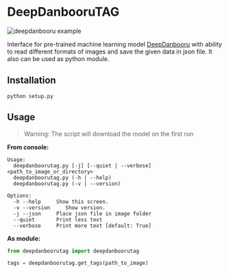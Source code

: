 # DeepDanbooruTAG

![deepdanbooru example](https://lainsafe.delegao.moe/files/163459649453158.png)

Interface for pre-trained machine learning model [DeepDanbooru](https://github.com/KichangKim/DeepDanbooru) with ability to read different formats of images and save the given data in json file. It also can be used as python module.

## Installation

```
python setup.py
```

## Usage

> Warning: The script will download the model on the first run

**From console:**

```
Usage:
  deepdanboorutag.py [-j] [--quiet | --verbose] <path_to_image_or_directory>
  deepdanboorutag.py (-h | --help)
  deepdanboorutag.py (-v | --version)

Options:
  -h --help     Show this screen.
  -v --version     Show version.
  -j --json     Place json file in image folder
  --quiet       Print less text
  --verbose     Print more text [default: True]
```

**As module:**

```python
from deepdanboorutag import deepdanboorutag

tags = deepdanboorutag.get_tags(path_to_image)
```